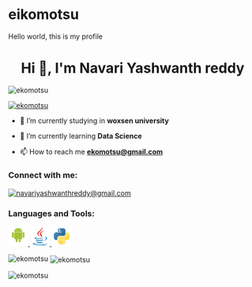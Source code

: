 # eikomotsu
Hello world, this is my profile
<h1 align="center">Hi 👋, I'm Navari Yashwanth reddy</h1>
<p align="left"> <img src="https://komarev.com/ghpvc/?username=ekomotsu&label=Profile%20views&color=0e75b6&style=flat" alt="ekomotsu" /> </p>

<p align="left"> <a href="https://github.com/ryo-ma/github-profile-trophy"><img src="https://github-profile-trophy.vercel.app/?username=ekomotsu" alt="ekomotsu" /></a> </p>

- 🔭 I’m currently studying in **woxsen university**

- 🌱 I’m currently learning **Data Science**

- 📫 How to reach me **ekomotsu@gmail.com**

<h3 align="left">Connect with me:</h3>
<p align="left">
<a href="https://linkedin.com/in/navariyashwanthreddy@gmail.com" target="blank"><img align="center" src="https://raw.githubusercontent.com/rahuldkjain/github-profile-readme-generator/master/src/images/icons/Social/linked-in-alt.svg" alt="navariyashwanthreddy@gmail.com" height="30" width="40" /></a>
</p>

<h3 align="left">Languages and Tools:</h3>
<p align="left"> <a href="https://developer.android.com" target="_blank" rel="noreferrer"> <img src="https://raw.githubusercontent.com/devicons/devicon/master/icons/android/android-original-wordmark.svg" alt="android" width="40" height="40"/> </a> <a href="https://www.java.com" target="_blank" rel="noreferrer"> <img src="https://raw.githubusercontent.com/devicons/devicon/master/icons/java/java-original.svg" alt="java" width="40" height="40"/> </a> <a href="https://www.python.org" target="_blank" rel="noreferrer"> <img src="https://raw.githubusercontent.com/devicons/devicon/master/icons/python/python-original.svg" alt="python" width="40" height="40"/> </a> </p>

<p><img align="left" src="https://github-readme-stats.vercel.app/api/top-langs?username=ekomotsu&show_icons=true&locale=en&layout=compact" alt="ekomotsu" /></p>

<p>&nbsp;<img align="center" src="https://github-readme-stats.vercel.app/api?username=ekomotsu&show_icons=true&locale=en" alt="ekomotsu" /></p>

<p><img align="center" src="https://github-readme-streak-stats.herokuapp.com/?user=ekomotsu&" alt="ekomotsu" /></p>
